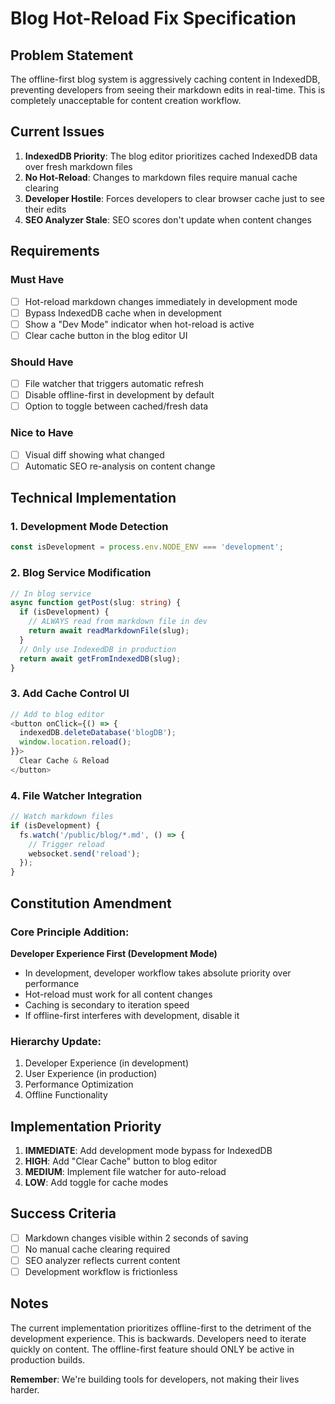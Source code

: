 # Blog Hot-Reload Fix Specification

## Problem Statement

The offline-first blog system is aggressively caching content in IndexedDB, preventing developers from seeing their markdown edits in real-time. This is completely unacceptable for content creation workflow.

## Current Issues

1. **IndexedDB Priority**: The blog editor prioritizes cached IndexedDB data over fresh markdown files
2. **No Hot-Reload**: Changes to markdown files require manual cache clearing
3. **Developer Hostile**: Forces developers to clear browser cache just to see their edits
4. **SEO Analyzer Stale**: SEO scores don't update when content changes

## Requirements

### Must Have

- [ ] Hot-reload markdown changes immediately in development mode
- [ ] Bypass IndexedDB cache when in development
- [ ] Show a "Dev Mode" indicator when hot-reload is active
- [ ] Clear cache button in the blog editor UI

### Should Have

- [ ] File watcher that triggers automatic refresh
- [ ] Disable offline-first in development by default
- [ ] Option to toggle between cached/fresh data

### Nice to Have

- [ ] Visual diff showing what changed
- [ ] Automatic SEO re-analysis on content change

## Technical Implementation

### 1. Development Mode Detection

```typescript
const isDevelopment = process.env.NODE_ENV === 'development';
```

### 2. Blog Service Modification

```typescript
// In blog service
async function getPost(slug: string) {
  if (isDevelopment) {
    // ALWAYS read from markdown file in dev
    return await readMarkdownFile(slug);
  }
  // Only use IndexedDB in production
  return await getFromIndexedDB(slug);
}
```

### 3. Add Cache Control UI

```typescript
// Add to blog editor
<button onClick={() => {
  indexedDB.deleteDatabase('blogDB');
  window.location.reload();
}}>
  Clear Cache & Reload
</button>
```

### 4. File Watcher Integration

```typescript
// Watch markdown files
if (isDevelopment) {
  fs.watch('/public/blog/*.md', () => {
    // Trigger reload
    websocket.send('reload');
  });
}
```

## Constitution Amendment

### Core Principle Addition:

**Developer Experience First (Development Mode)**

- In development, developer workflow takes absolute priority over performance
- Hot-reload must work for all content changes
- Caching is secondary to iteration speed
- If offline-first interferes with development, disable it

### Hierarchy Update:

1. Developer Experience (in development)
2. User Experience (in production)
3. Performance Optimization
4. Offline Functionality

## Implementation Priority

1. **IMMEDIATE**: Add development mode bypass for IndexedDB
2. **HIGH**: Add "Clear Cache" button to blog editor
3. **MEDIUM**: Implement file watcher for auto-reload
4. **LOW**: Add toggle for cache modes

## Success Criteria

- [ ] Markdown changes visible within 2 seconds of saving
- [ ] No manual cache clearing required
- [ ] SEO analyzer reflects current content
- [ ] Development workflow is frictionless

## Notes

The current implementation prioritizes offline-first to the detriment of the development experience. This is backwards. Developers need to iterate quickly on content. The offline-first feature should ONLY be active in production builds.

**Remember**: We're building tools for developers, not making their lives harder.
